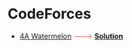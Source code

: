 # CodeForces
- [4A Watermelon](https://codeforces.com/problemset/problem/4/A)<span style="color:Tomato;"> ---> </span>
<a href="https://github.com/Masum-SM/CodeForces/blob/main/Difficulty-800/A_Watermelon.cpp"><b>Solution</b></a>
